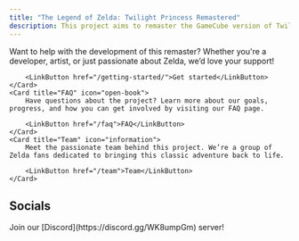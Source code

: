 ```yaml
---
title: "The Legend of Zelda: Twilight Princess Remastered"
description: This project aims to remaster the GameCube version of Twilight Princess in Unity, bringing enhanced graphics and modern gameplay improvements.
---
```


<CardGrid stagger>
	<Card title="Contribute" icon="pencil">
		Want to help with the development of this remaster? Whether you're a developer, artist, or just passionate about Zelda, we’d love your support!
	
		<LinkButton href="/getting-started/">Get started</LinkButton>
	</Card>
	<Card title="FAQ" icon="open-book">
		Have questions about the project? Learn more about our goals, progress, and how you can get involved by visiting our FAQ page.
		
		<LinkButton href="/faq">FAQ</LinkButton>
	</Card>
	<Card title="Team" icon="information">
		Meet the passionate team behind this project. We’re a group of Zelda fans dedicated to bringing this classic adventure back to life.
		
		<LinkButton href="/team">Team</LinkButton>
	</Card>
</CardGrid>

## Socials
<CardGrid stagger>
	<Card title="Socials" icon="discord">
		Join our [Discord](https://discord.gg/WK8umpGm) server!
	</Card>
</CardGrid>
